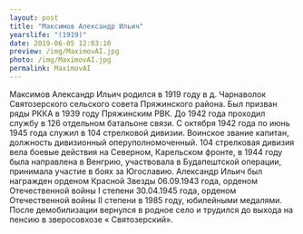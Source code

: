 ```yaml
---
layout: post
title: "Максимов Александр Ильич"
yearslife: "(1919)"
date: 2019-06-05 12:03:10
preview: /img/MaximovAI.jpg
photo: /img/MaximovAI.jpg
permalink: MaximovAI
---
```


Максимов Александр Ильич родился в 1919 году в д. Чарнаволок Святозерского сельского совета Пряжинского района. Был призван ряды РККА в 1939 году Пряжинским РВК. До 1942 года проходил службу в 126 отдельном батальоне связи. С октября 1942 года по июнь 1945 года служил в 104 стрелковой дивизии. Воинское звание капитан, должность дивизионный оперуполномоченный. 104 стрелковая дивизия вела боевые действия на Северном, Карельском фронте, в 1944 году была направлена в Венгрию, участвовала в Будапештской операции, принимала участие в боях за Югославию. Александр Ильич был награжден орденом Красной Звезды 06.09.1943 года, орденом Отечественной войны I степени 30.04.1945 года, орденом Отечественной войны II степени в 1985 году, юбилейными медалями. После демобилизации вернулся в родное село и трудился до выхода на пенсию в зверосовхозе « Святозерский».